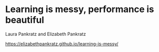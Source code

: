 # Learning is messy, performance is beautiful

Laura Pankratz and Elizabeth Pankratz

<https://elizabethpankratz.github.io/learning-is-messy/>